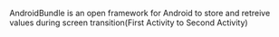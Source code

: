 AndroidBundle is an open framework for Android to store and retreive values during screen transition(First Activity to Second Activity)
